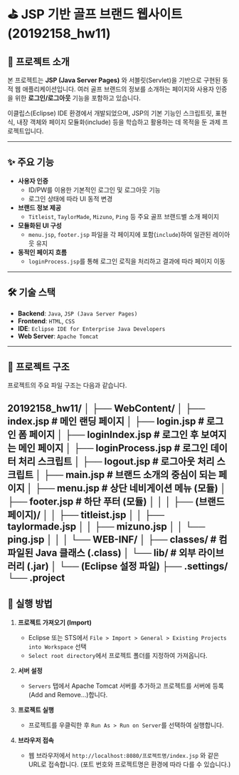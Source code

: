 # ⛳️ JSP 기반 골프 브랜드 웹사이트 (20192158_hw11)

## 📄 프로젝트 소개

본 프로젝트는 **JSP (Java Server Pages)** 와 서블릿(Servlet)을 기반으로 구현된 동적 웹 애플리케이션입니다. 여러 골프 브랜드의 정보를 소개하는 페이지와 사용자 인증을 위한 **로그인/로그아웃** 기능을 포함하고 있습니다.

이클립스(Eclipse) IDE 환경에서 개발되었으며, JSP의 기본 기능인 스크립트릿, 표현식, 내장 객체와 페이지 모듈화(include) 등을 학습하고 활용하는 데 목적을 둔 과제 프로젝트입니다.

---

## ✨ 주요 기능

- **사용자 인증**
  - ID/PW를 이용한 기본적인 로그인 및 로그아웃 기능
  - 로그인 상태에 따라 UI 동적 변경
- **브랜드 정보 제공**
  - `Titleist`, `TaylorMade`, `Mizuno`, `Ping` 등 주요 골프 브랜드별 소개 페이지
- **모듈화된 UI 구성**
  - `menu.jsp`, `footer.jsp` 파일을 각 페이지에 포함(`include`)하여 일관된 레이아웃 유지
- **동적인 페이지 흐름**
  - `loginProcess.jsp`를 통해 로그인 로직을 처리하고 결과에 따라 페이지 이동

---

## 🛠️ 기술 스택

- **Backend**: `Java`, `JSP (Java Server Pages)`
- **Frontend**: `HTML`, `CSS`
- **IDE**: `Eclipse IDE for Enterprise Java Developers`
- **Web Server**: `Apache Tomcat`

---

## 📁 프로젝트 구조

프로젝트의 주요 파일 구조는 다음과 같습니다.

20192158_hw11/
│
├── WebContent/
│   ├── index.jsp             # 메인 랜딩 페이지
│   ├── login.jsp             # 로그인 폼 페이지
│   ├── loginIndex.jsp        # 로그인 후 보여지는 메인 페이지
│   ├── loginProcess.jsp      # 로그인 데이터 처리 스크립트
│   ├── logout.jsp            # 로그아웃 처리 스크립트
│   ├── main.jsp              # 브랜드 소개의 중심이 되는 페이지
│   ├── menu.jsp              # 상단 네비게이션 메뉴 (모듈)
│   ├── footer.jsp            # 하단 푸터 (모듈)
│   │
│   ├── (브랜드 페이지)/
│   │   ├── titleist.jsp
│   │   ├── taylormade.jsp
│   │   ├── mizuno.jsp
│   │   └── ping.jsp
│   │
│   └── WEB-INF/
│       ├── classes/          # 컴파일된 Java 클래스 (.class)
│       └── lib/              # 외부 라이브러리 (.jar)
│
└── (Eclipse 설정 파일)
    ├── .settings/
    └── .project
---

## 🚀 실행 방법

1.  **프로젝트 가져오기 (Import)**
    - Eclipse 또는 STS에서 `File > Import > General > Existing Projects into Workspace` 선택
    - `Select root directory`에서 프로젝트 폴더를 지정하여 가져옵니다.

2.  **서버 설정**
    - `Servers` 탭에서 Apache Tomcat 서버를 추가하고 프로젝트를 서버에 등록(Add and Remove...)합니다.

3.  **프로젝트 실행**
    - 프로젝트를 우클릭한 후 `Run As > Run on Server`를 선택하여 실행합니다.

4.  **브라우저 접속**
    - 웹 브라우저에서 `http://localhost:8080/프로젝트명/index.jsp` 와 같은 URL로 접속합니다. (포트 번호와 프로젝트명은 환경에 따라 다를 수 있습니다.)
